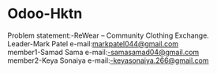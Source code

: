 # Odoo-Hktn
Problem statement:-ReWear – Community Clothing Exchange.<br>
Leader-Mark Patel
e-mail:markpatel044@gmail.com <br>
member1-Samad Sama
e-mail:-samasamad04@gmail.com <br>
member2-Keya Sonaiya
e-mail:-keyasonaiya.266@gmail.com
